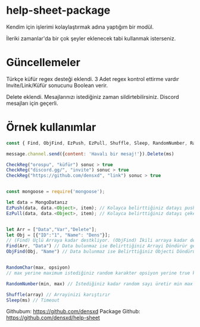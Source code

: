# help-sheet-package

Kendim için işlerimi kolaylaştırmak adına yaptığım bir modül.

İleriki zamanlar'da bir çok şeyler eklenecek tabi kullanmak isterseniz.

# Güncellemeler

Türkçe küfür regex desteği eklendi.
3 Adet regex kontrol ettirme vardır Invite/Link/Küfür sonucunu Boolean verir.

Delete eklendi. Mesajlarınızı istediğiniz zaman sildirtebilirsiniz. Discord mesajları için geçerli.
# Örnek kullanımlar
```js
const { Find, ObjFind, EzPush, EzPull, Shuffle, Sleep, RandomNumber, RandomChar, CheckReg, Delete} = require('help-sheet')

message.channel.send({content: 'Havalı bir mesaj!'}).Delete(ms)

CheckReg("orospu", "küfür") sonuc > true
CheckReg("discord.gg/", "invite") sonuc > true
CheckReg("https://github.com/densxd", "link") sonuc > true


const mongoose = require('mongoose');

let data = MongoDatanız
EzPush(data, data.<Object>, item); // Kolayca belirttiğiniz datayı pushlar
EzPull(data, data.<Object>, item); // Kolayca belirttiğiniz datayı çeker


let Arr = ["Data","Var","Delete"];
let Obj = [{"ID":"1", "Name": "Dens"}];
// (Find) Üçlü Arraya kadar destkliyor. (ObjFind) İkili arraya kadar destekliyor.
Find(Arr, "Data") // Data bulunmaz ise Belirttiğiniz Arrayi Döndürür geri.
ObjFind(Obj, "Name") // Data bulunmaz ise Belirttiğiniz Objecti Döndürür geri.


RandomChar(max, opsiyon) 
// max yerine maximum istediğiniz random karakter opsiyon yerine true koyarsanız random karakterlerde büyük harfler olur.

RandomNumber(min, max) // İstediğiniz kadar random sayı üretir min max'a göre.

Shuffle(array) // Arrayinizi karıştırır
Sleep(ms) // Timeout
```

Githubum: https://github.com/densxd
Package Github: https://github.com/densxd/help-sheet
